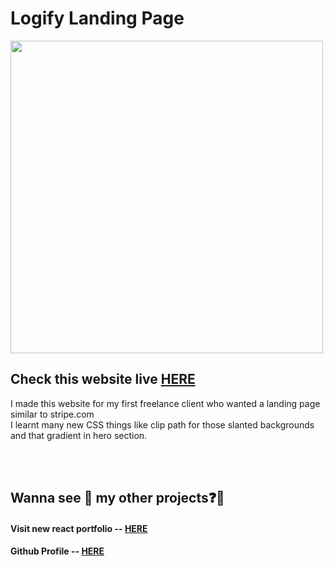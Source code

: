# Logify Landing Page
<img width='500px' src='https://github.com/ParallelXL/logify-website/assets/134038947/f59f5ec3-b9ca-4e90-88c9-252a2f62c565' />
<h2>Check this website live <a href="https://logify-freelance-work.netlify.app/" target="_blank">HERE</a></h2>

I made this website for my first freelance client who wanted a landing page similar to stripe.com <br>
I learnt many new CSS things like clip path for those slanted backgrounds and that gradient in hero section.


<br><br>
<h2> Wanna see 👀 my other projects❓📖
<h4>Visit new react portfolio -- <a href='https://ayannagori.vercel.app/' target="_blank">HERE</a></h4>
<h4>Github Profile -- <a href='https://github.com/ParallelXL' target="_blank">HERE</a></h4>
